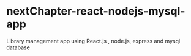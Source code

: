 # nextChapter-react-nodejs-mysql-app
Library management app using React.js , node.js, express and mysql database
